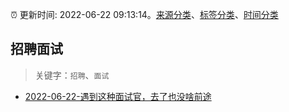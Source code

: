 :alarm_clock: 更新时间: 2022-06-22 09:13:14。[来源分类](../README.md)、[标签分类](../TAGS.md)、[时间分类](../TIMELINE.md)

## 招聘面试


> 关键字：`招聘`、`面试`



- [2022-06-22-遇到这种面试官，去了也没啥前途](https://toutiao.io/k/e815f46) 